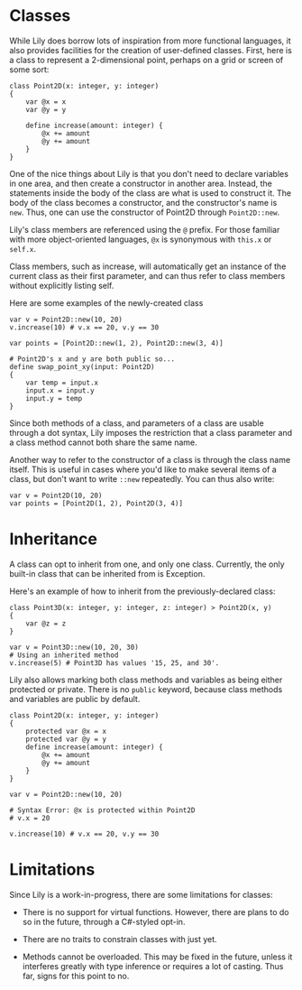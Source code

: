 Classes
=======

While Lily does borrow lots of inspiration from more functional languages, it also provides facilities for the creation of user-defined classes. First, here is a class to represent a 2-dimensional point, perhaps on a grid or screen of some sort:

```
class Point2D(x: integer, y: integer)
{
    var @x = x
    var @y = y

    define increase(amount: integer) {
        @x += amount
        @y += amount
    }
}
```

One of the nice things about Lily is that you don't need to declare variables in one area, and then create a constructor in another area. Instead, the statements inside the body of the class are what is used to construct it. The body of the class becomes a constructor, and the constructor's name is `new`. Thus, one can use the constructor of Point2D through `Point2D::new`.

Lily's class members are referenced using the `@` prefix. For those familiar with more object-oriented languages, `@x` is synonymous with `this.x` or `self.x`.

Class members, such as increase, will automatically get an instance of the current class as their first parameter, and can thus refer to class members without explicitly listing self.

Here are some examples of the newly-created class

```
var v = Point2D::new(10, 20)
v.increase(10) # v.x == 20, v.y == 30

var points = [Point2D::new(1, 2), Point2D::new(3, 4)]

# Point2D's x and y are both public so...
define swap_point_xy(input: Point2D)
{
    var temp = input.x
    input.x = input.y
    input.y = temp
}
```

Since both methods of a class, and parameters of a class are usable through a dot syntax, Lily imposes the restriction that a class parameter and a class method cannot both share the same name.

Another way to refer to the constructor of a class is through the class name itself. This is useful in cases where you'd like to make several items of a class, but don't want to write `::new` repeatedly. You can thus also write:

```
var v = Point2D(10, 20)
var points = [Point2D(1, 2), Point2D(3, 4)]
```

# Inheritance

A class can opt to inherit from one, and only one class. Currently, the only built-in class that can be inherited from is Exception. 

Here's an example of how to inherit from the previously-declared class:

```
class Point3D(x: integer, y: integer, z: integer) > Point2D(x, y)
{
    var @z = z
}

var v = Point3D::new(10, 20, 30)
# Using an inherited method
v.increase(5) # Point3D has values '15, 25, and 30'.
```

Lily also allows marking both class methods and variables as being either protected or private. There is no `public` keyword, because class methods and variables are public by default.

```
class Point2D(x: integer, y: integer)
{
    protected var @x = x
    protected var @y = y
    define increase(amount: integer) {
        @x += amount
        @y += amount
    }
}

var v = Point2D::new(10, 20)

# Syntax Error: @x is protected within Point2D
# v.x = 20

v.increase(10) # v.x == 20, v.y == 30
```

# Limitations

Since Lily is a work-in-progress, there are some limitations for classes:

* There is no support for virtual functions. However, there are plans to do so in the future, through a C#-styled opt-in.

* There are no traits to constrain classes with just yet.

* Methods cannot be overloaded. This may be fixed in the future, unless it interferes greatly with type inference or requires a lot of casting. Thus far, signs for this point to no.
